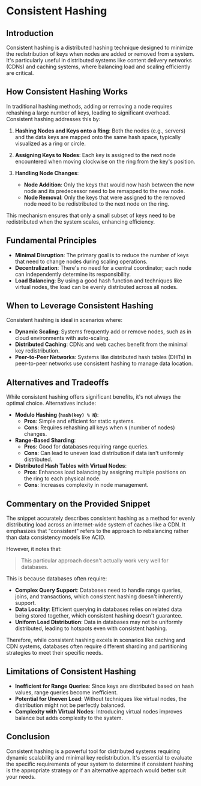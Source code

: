 # Consistent Hashing

## Introduction

Consistent hashing is a distributed hashing technique designed to minimize the redistribution of keys when nodes are added or removed from a system. It's particularly useful in distributed systems like content delivery networks (CDNs) and caching systems, where balancing load and scaling efficiently are critical.

## How Consistent Hashing Works

In traditional hashing methods, adding or removing a node requires rehashing a large number of keys, leading to significant overhead. Consistent hashing addresses this by:

1. **Hashing Nodes and Keys onto a Ring**: Both the nodes (e.g., servers) and the data keys are mapped onto the same hash space, typically visualized as a ring or circle.

2. **Assigning Keys to Nodes**: Each key is assigned to the next node encountered when moving clockwise on the ring from the key's position.

3. **Handling Node Changes**:
   - **Node Addition**: Only the keys that would now hash between the new node and its predecessor need to be remapped to the new node.
   - **Node Removal**: Only the keys that were assigned to the removed node need to be redistributed to the next node on the ring.

This mechanism ensures that only a small subset of keys need to be redistributed when the system scales, enhancing efficiency.

## Fundamental Principles

- **Minimal Disruption**: The primary goal is to reduce the number of keys that need to change nodes during scaling operations.
- **Decentralization**: There's no need for a central coordinator; each node can independently determine its responsibility.
- **Load Balancing**: By using a good hash function and techniques like virtual nodes, the load can be evenly distributed across all nodes.

## When to Leverage Consistent Hashing

Consistent hashing is ideal in scenarios where:

- **Dynamic Scaling**: Systems frequently add or remove nodes, such as in cloud environments with auto-scaling.
- **Distributed Caching**: CDNs and web caches benefit from the minimal key redistribution.
- **Peer-to-Peer Networks**: Systems like distributed hash tables (DHTs) in peer-to-peer networks use consistent hashing to manage data location.

## Alternatives and Tradeoffs

While consistent hashing offers significant benefits, it's not always the optimal choice. Alternatives include:

- **Modulo Hashing (`hash(key) % N`)**:
  - **Pros**: Simple and efficient for static systems.
  - **Cons**: Requires rehashing all keys when `N` (number of nodes) changes.
- **Range-Based Sharding**:
  - **Pros**: Good for databases requiring range queries.
  - **Cons**: Can lead to uneven load distribution if data isn't uniformly distributed.
- **Distributed Hash Tables with Virtual Nodes**:
  - **Pros**: Enhances load balancing by assigning multiple positions on the ring to each physical node.
  - **Cons**: Increases complexity in node management.

## Commentary on the Provided Snippet

The snippet accurately describes consistent hashing as a method for evenly distributing load across an internet-wide system of caches like a CDN. It emphasizes that "consistent" refers to the approach to rebalancing rather than data consistency models like ACID.

However, it notes that:

> This particular approach doesn't actually work very well for databases.

This is because databases often require:

- **Complex Query Support**: Databases need to handle range queries, joins, and transactions, which consistent hashing doesn't inherently support.
- **Data Locality**: Efficient querying in databases relies on related data being stored together, which consistent hashing doesn't guarantee.
- **Uniform Load Distribution**: Data in databases may not be uniformly distributed, leading to hotspots even with consistent hashing.

Therefore, while consistent hashing excels in scenarios like caching and CDN systems, databases often require different sharding and partitioning strategies to meet their specific needs.

## Limitations of Consistent Hashing

- **Inefficient for Range Queries**: Since keys are distributed based on hash values, range queries become inefficient.
- **Potential for Uneven Load**: Without techniques like virtual nodes, the distribution might not be perfectly balanced.
- **Complexity with Virtual Nodes**: Introducing virtual nodes improves balance but adds complexity to the system.

## Conclusion

Consistent hashing is a powerful tool for distributed systems requiring dynamic scalability and minimal key redistribution. It's essential to evaluate the specific requirements of your system to determine if consistent hashing is the appropriate strategy or if an alternative approach would better suit your needs.
